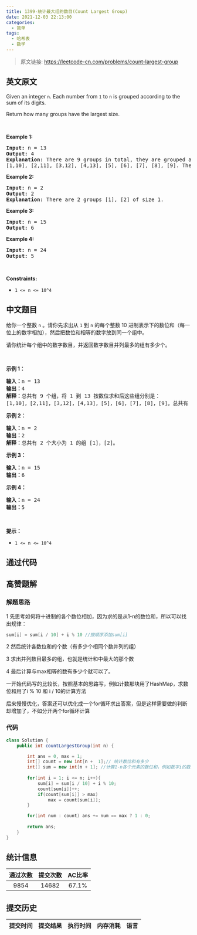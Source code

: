 ```yaml
---
title: 1399-统计最大组的数目(Count Largest Group)
date: 2021-12-03 22:13:00
categories:
  - 简单
tags:
  - 哈希表
  - 数学
---
```


> 原文链接: https://leetcode-cn.com/problems/count-largest-group


## 英文原文
<div><p>Given an integer&nbsp;<code>n</code>.&nbsp;Each number from <code>1</code> to <code>n</code> is grouped according to the sum of its digits.&nbsp;</p>

<p>Return&nbsp;how many groups have the largest size.</p>

<p>&nbsp;</p>
<p><strong>Example 1:</strong></p>

<pre>
<strong>Input:</strong> n = 13
<strong>Output:</strong> 4
<strong>Explanation:</strong> There are 9 groups in total, they are grouped according sum of its digits of numbers from 1 to 13:
[1,10], [2,11], [3,12], [4,13], [5], [6], [7], [8], [9]. There are 4 groups with largest size.
</pre>

<p><strong>Example 2:</strong></p>

<pre>
<strong>Input:</strong> n = 2
<strong>Output:</strong> 2
<strong>Explanation:</strong> There are 2 groups [1], [2] of size 1.
</pre>

<p><strong>Example 3:</strong></p>

<pre>
<strong>Input:</strong> n = 15
<strong>Output:</strong> 6
</pre>

<p><strong>Example 4:</strong></p>

<pre>
<strong>Input:</strong> n = 24
<strong>Output:</strong> 5
</pre>

<p>&nbsp;</p>
<p><strong>Constraints:</strong></p>

<ul>
	<li><code>1 &lt;= n &lt;= 10^4</code></li>
</ul>
</div>

## 中文题目
<div><p>给你一个整数 <code>n</code>&nbsp;。请你先求出从 <code>1</code>&nbsp;到 <code>n</code> 的每个整数 10 进制表示下的数位和（每一位上的数字相加），然后把数位和相等的数字放到同一个组中。</p>

<p>请你统计每个组中的数字数目，并返回数字数目并列最多的组有多少个。</p>

<p>&nbsp;</p>

<p><strong>示例 1：</strong></p>

<pre><strong>输入：</strong>n = 13
<strong>输出：</strong>4
<strong>解释：</strong>总共有 9 个组，将 1 到 13 按数位求和后这些组分别是：
[1,10]，[2,11]，[3,12]，[4,13]，[5]，[6]，[7]，[8]，[9]。总共有 4 个组拥有的数字并列最多。
</pre>

<p><strong>示例 2：</strong></p>

<pre><strong>输入：</strong>n = 2
<strong>输出：</strong>2
<strong>解释：</strong>总共有 2 个大小为 1 的组 [1]，[2]。
</pre>

<p><strong>示例 3：</strong></p>

<pre><strong>输入：</strong>n = 15
<strong>输出：</strong>6
</pre>

<p><strong>示例 4：</strong></p>

<pre><strong>输入：</strong>n = 24
<strong>输出：</strong>5
</pre>

<p>&nbsp;</p>

<p><strong>提示：</strong></p>

<ul>
	<li><code>1 &lt;= n &lt;= 10^4</code></li>
</ul>
</div>

## 通过代码
<RecoDemo>
</RecoDemo>


## 高赞题解
### 解题思路

1 先思考如何将十进制的各个数位相加，因为求的是从1-n的数位和，所以可以找出规律：
```java
sum[i] = sum[i / 10] + i % 10 //按顺序添加sum[i]
```
2 然后统计各数位和的个数（有多少个相同个数并列的组）

3 求出并列数目最多的组，也就是统计和中最大的那个数

4 最后计算与max相等的数有多少个就可以了。

一开始代码写的比较长，按照基本的思路写，例如计数那块用了HashMap，求数位和用了i % 10 和 i / 10的计算方法

后来慢慢优化，答案还可以优化成一个for循环求出答案，但是这样需要做的判断却增加了，不如分开两个for循环计算

### 代码

```java
class Solution {
    public int countLargestGroup(int n) {

        int ans = 0, max = 1;
        int[] count = new int[n +  1];// 统计数位和有多少
        int[] sum = new int[n + 1]; //计算1-n各个元素的数位和，例如数字i的数位和是sum[i / 10] + i % 10
        
        for(int i = 1; i <= n; i++){
            sum[i] = sum[i / 10] + i % 10;
            count[sum[i]]++;
            if(count[sum[i]] > max) 
                max = count[sum[i]];
        }

        for(int num : count) ans += num == max ? 1 : 0;
        
        return ans;
    }
}
```

## 统计信息
| 通过次数 | 提交次数 | AC比率 |
| :------: | :------: | :------: |
|    9854    |    14682    |   67.1%   |

## 提交历史
| 提交时间 | 提交结果 | 执行时间 |  内存消耗  | 语言 |
| :------: | :------: | :------: | :--------: | :--------: |
